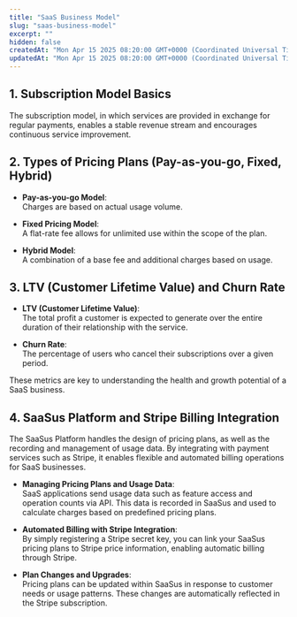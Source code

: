 ```yaml
---
title: "SaaS Business Model"
slug: "saas-business-model"
excerpt: ""
hidden: false
createdAt: "Mon Apr 15 2025 08:20:00 GMT+0000 (Coordinated Universal Time)"
updatedAt: "Mon Apr 15 2025 08:20:00 GMT+0000 (Coordinated Universal Time)"
---
```


## 1. Subscription Model Basics

The subscription model, in which services are provided in exchange for regular payments, enables a stable revenue stream and encourages continuous service improvement.

## 2. Types of Pricing Plans (Pay-as-you-go, Fixed, Hybrid)

- **Pay-as-you-go Model**:  
  Charges are based on actual usage volume.

- **Fixed Pricing Model**:  
  A flat-rate fee allows for unlimited use within the scope of the plan.

- **Hybrid Model**:  
  A combination of a base fee and additional charges based on usage.

## 3. LTV (Customer Lifetime Value) and Churn Rate

- **LTV (Customer Lifetime Value)**:  
  The total profit a customer is expected to generate over the entire duration of their relationship with the service.

- **Churn Rate**:  
  The percentage of users who cancel their subscriptions over a given period.

These metrics are key to understanding the health and growth potential of a SaaS business.

## 4. SaaSus Platform and Stripe Billing Integration

The SaaSus Platform handles the design of pricing plans, as well as the recording and management of usage data. By integrating with payment services such as Stripe, it enables flexible and automated billing operations for SaaS businesses.

- **Managing Pricing Plans and Usage Data**:  
  SaaS applications send usage data such as feature access and operation counts via API. This data is recorded in SaaSus and used to calculate charges based on predefined pricing plans.

- **Automated Billing with Stripe Integration**:  
  By simply registering a Stripe secret key, you can link your SaaSus pricing plans to Stripe price information, enabling automatic billing through Stripe.

- **Plan Changes and Upgrades**:  
  Pricing plans can be updated within SaaSus in response to customer needs or usage patterns. These changes are automatically reflected in the Stripe subscription.